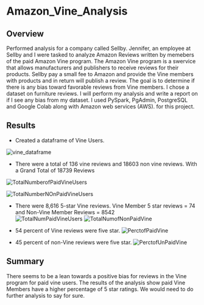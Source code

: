 # Amazon_Vine_Analysis

## Overview 
Performed analysis for a company called Sellby. Jennifer, an employee at Sellby and I were tasked to analyze Amazon Reviews written by memebers of the paid Amazon Vine program. The Amazon Vine program is a swervice that allows manufacturers and publishers to receive reviews for their products. Sellby pay a small fee to Amazon and provide the Vine members with products and in return will publish a review. The goal is to determine if there is any bias toward favorable reviews from Vine members. I chose a dataset on furniture reviews. I will perform my analysis and write a report on if I see any bias from my dataset.  I used PySpark, PgAdmin, PostgreSQL and Google Colab along with Amazon web services (AWS). for this project. 

## Results

* Created a dataframe of Vine Users. 

![vine_dataframe](https://user-images.githubusercontent.com/94208810/157161387-efc9cf7d-e855-4af0-b92f-821f6d0d1154.png)


* There were a total of 136 vine reviews and 18603 non vine reviews. With a Grand Total of 18739 Reviews

![TotalNumberofPaidVineUsers](https://user-images.githubusercontent.com/94208810/157161858-d27311ec-ab53-4e24-81c9-80e6e6efd68a.png)

![TotalNumberNOnPaidVineUsers](https://user-images.githubusercontent.com/94208810/157161889-a52719cd-ea9a-4091-b93d-85fca8f906c4.png)


* There were  8,616 5-star Vine reviews. Vine Member 5 star reviews =  74 and Non-Vine Member Reviews = 8542  
![TotalNumPaidVineUsers](https://user-images.githubusercontent.com/94208810/157161344-624504ae-fafa-433b-8ed4-2d3be8b20b1b.png)
![TotalNumofNonPaidVine](https://user-images.githubusercontent.com/94208810/157161229-42faf396-7a33-4a09-a2f3-eac82d08f232.png)

* 54 percent of Vine reviews were five star.
![PerctofPaidVine](https://user-images.githubusercontent.com/94208810/157161455-0ddf06ab-6ad7-464d-a517-d9a0eee41c75.png)

* 45 percent of non-Vine reviews were five star.
![PerctofUnPaidVine](https://user-images.githubusercontent.com/94208810/157161478-0ad16a36-21c9-45cc-bbb1-c3f859343772.png)


## Summary
There seems to be a lean towards a positive bias for reviews in the Vine program for paid vine users.  The results of the analysis show paid Vine Members have a higher percentage of 5 star ratings. We would need to do further analysis to say for sure.  



